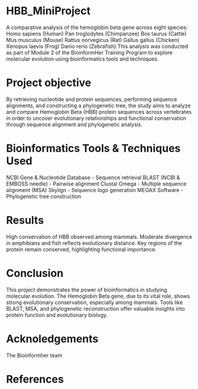 # HBB_MiniProject
A comparative analysis of the hemoglobin beta gene across eight species:
Homo sapiens (Human)
Pan troglodytes (Chimpanzee)
Bos taurus (Cattle)
Mus musculus (Mouse)
Rattus norvegicus (Rat)
Gallus gallus (Chicken)
Xenopus laevis (Frog)
Danio rerio (Zebrafish)
This analysis was conducted as part of Module 2 of the BioinformHer Training Program to explore molecular evolution using bioinformatics tools and techniques.
# Project objective
By retrieving nucleotide and protein sequences, performing sequence alignments, and constructing a phylogenetic tree, the study aims to analyze and compare Hemoglobin Beta (HBB) protein sequences across vertebrates in order to uncover evolutionary relationships and functional conservation through sequence alignment and phylogenetic analysis.
# Bioinformatics Tools & Techniques Used
NCBI Gene & Nucleotide Database - Sequence retrieval
BLAST (NCBI & EMBOSS needle) - Pairwise alignment
Clustal Omega - Multiple sequence alignment (MSA)
Skylign - Sequence logo generation 
MEGAX Software - Phylogenetic tree construction
# Results
High conservation of HBB observed among mammals.
Moderate divergence in amphibians and fish reflects evolutionary distance.
Key regions of the protein remain conserved, highlighting functional importance.
# Conclusion
This project demonstrates the power of bioinformatics in studying molecular evolution. The Hemoglobin Beta gene, due to its vital role, shows strong evolutionary conservation, especially among mammals. Tools like BLAST, MSA, and phylogenetic reconstruction offer valuable insights into protein function and evolutionary biology.
# Acknoledgements 
The Bioinformher team 
# References
